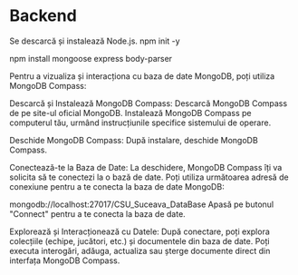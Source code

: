 # Backend

Se descarcă și instalează Node.js.
npm init -y

npm install mongoose express body-parser


Pentru a vizualiza și interacționa cu baza de date MongoDB, poți utiliza MongoDB Compass:

Descarcă și Instalează MongoDB Compass:
Descarcă MongoDB Compass de pe site-ul oficial MongoDB.
Instalează MongoDB Compass pe computerul tău, urmând instrucțiunile specifice sistemului de operare.

Deschide MongoDB Compass:
După instalare, deschide MongoDB Compass.

Conectează-te la Baza de Date:
La deschidere, MongoDB Compass îți va solicita să te conectezi la o bază de date.
Poți utiliza următoarea adresă de conexiune pentru a te conecta la baza de date MongoDB:

mongodb://localhost:27017/CSU_Suceava_DataBase
Apasă pe butonul "Connect" pentru a te conecta la baza de date.

Explorează și Interacționează cu Datele:
După conectare, poți explora colecțiile (echipe, jucători, etc.) și documentele din baza de date.
Poți executa interogări, adăuga, actualiza sau șterge documente direct din interfața MongoDB Compass.
